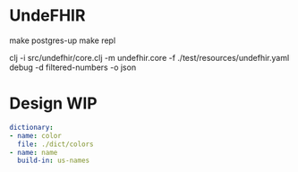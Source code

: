 # UndeFHIR

make postgres-up
make repl 


clj -i src/undefhir/core.clj -m undefhir.core -f ./test/resources/undefhir.yaml debug -d filtered-numbers -o json

# Design WIP

```yaml
dictionary:
- name: color
  file: ./dict/colors
- name: name
  build-in: us-names 

```
